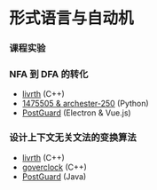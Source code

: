 # 形式语言与自动机

### 课程实验

### NFA 到 DFA 的转化

- [livrth](https://github.com/livrth/NFA2DFA) (C++)
- [1475505 & archester-250](https://github.com/1475505/NFA2DFA) (Python)
- [PostGuard](https://github.com/post-guard/NFA2DFA) (Electron & Vue.js)

### 设计上下文无关文法的变换算法

- [livrth](https://github.com/livrth/CFG-Simplification) (C++)
- [goverclock](https://github.com/goverclock/BUPT-Projects-Public/tree/main/CFG_transfer) (C++)
- [PostGuard](https://github.com/post-guard/CFGS) (Java)
